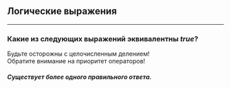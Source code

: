 ## Логические выражения
***

### Какие из следующих выражений эквивалентны *true*?

<div class="hint">
  Будьте осторожны с целочисленным делением!
</div>

<div class="hint">
  Обратите внимание на приоритет операторов!
</div>

##### Существует более одного правильного ответа.